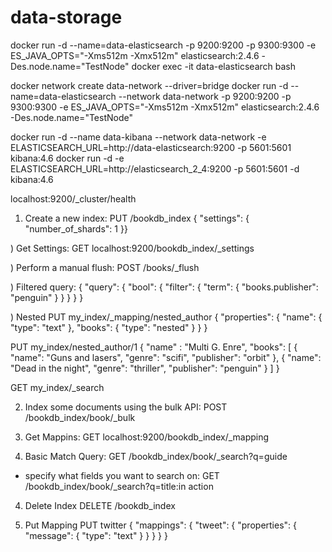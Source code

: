 # data-storage

docker run -d --name=data-elasticsearch -p 9200:9200 -p 9300:9300 -e ES_JAVA_OPTS="-Xms512m -Xmx512m" elasticsearch:2.4.6 -Des.node.name="TestNode"
docker exec -it data-elasticsearch bash

docker network create data-network --driver=bridge
docker run -d --name=data-elasticsearch --network data-network -p 9200:9200 -p 9300:9300 -e ES_JAVA_OPTS="-Xms512m -Xmx512m" elasticsearch:2.4.6 -Des.node.name="TestNode"

docker run -d --name data-kibana --network data-network -e ELASTICSEARCH_URL=http://data-elasticsearch:9200 -p 5601:5601 kibana:4.6
docker run -d -e ELASTICSEARCH_URL=http://elasticsearch_2_4:9200 -p 5601:5601 -d kibana:4.6

localhost:9200/_cluster/health

1) Create a new index:
PUT /bookdb_index
{ "settings": { "number_of_shards": 1 }}

) Get Settings:
GET localhost:9200/bookdb_index/_settings

) Perform a manual flush:
POST /books/_flush

) Filtered query:
{
  "query": {
    "bool": {
      "filter": {
        "term": {
          "books.publisher": "penguin"
        }
      }
    }
  }
}

) Nested
PUT my_index/_mapping/nested_author
{
  "properties": {
    "name": {
      "type": "text"
    },
    "books": {
      "type": "nested"
    }
  }
}

PUT my_index/nested_author/1
{
  "name" : "Multi G. Enre",
  "books": [
    {
      "name": "Guns and lasers",
      "genre": "scifi",
      "publisher": "orbit"
    },
    {
      "name": "Dead in the night",
      "genre": "thriller",
      "publisher": "penguin"
    }
  ]
}

GET my_index/_search



2) Index some documents using the bulk API:
POST /bookdb_index/book/_bulk

3) Get Mappins:
GET localhost:9200/bookdb_index/_mapping

3) Basic Match Query:
GET /bookdb_index/book/_search?q=guide

- specify what fields you want to search on:
GET /bookdb_index/book/_search?q=title:in action

4) Delete Index
DELETE /bookdb_index

5) Put Mapping
PUT twitter
{
  "mappings": {
    "tweet": {
      "properties": {
        "message": {
          "type": "text"
        }
      }
    }
  }
}
